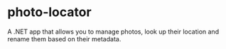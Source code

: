 # photo-locator
A .NET app that allows you to manage photos, look up their location and rename them based on their metadata.
